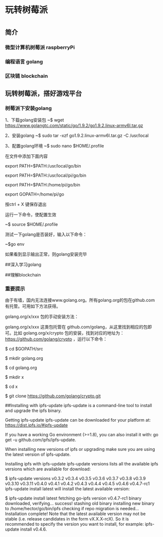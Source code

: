 # 玩转树莓派

#

## 简介

### 微型计算机树莓派 raspberryPi



### 编程语言 golang


### 区块链 blockchain


## 玩转树莓派，搭好游戏平台

### 树莓派下安装golang

1、下载golang安装包
   ~$ wget https://www.golangtc.com/static/go/1.9.2/go1.9.2.linux-armv6l.tar.gz

2、安装golang
   ~$ sudo tar -xzf go1.9.2.linux-armv6l.tar.gz -C /usr/local

3、配置golang环境
   ~$ sudo nano $HOME/.profile

   在文件中添加下面内容

   export PATH=$PATH:/usr/local/go/bin

   export PATH=$PATH:/usr/local/pi/go/bin

   export PATH=$PATH:/home/pi/go/bin

   export GOPATH=/home/pi/go

   按ctrl + X 键保存退出

   运行一下命令，使配置生效

   ~$ source $HOME/.profile

   测试一下golang是否装好，输入以下命令：
   
   ~$go env
   
   如果看到显示输出正常，则golang安装完毕

##深入学习golang


##理解blockchain

### 重要提示
由于有墙，国内无法连接www.golang.org。所有golang.org的包在github.com有托管。可用如下方法获得。

golang.org/x/xxx 包的手动安装方法：

golang.org/x/xxx 这类包托管在 github.com/golang，从这里找到相应的包即可。比如 golang.org/x/crypto 包的安装，找到对应的地址为： https://github.com/golang/crypto ，运行以下命令：

$ cd $GOPATH/src

$ mkdir golang.org

$ cd golang.org

$ mkdir x

$ cd x

$ git clone https://github.com/golang/crypto.git




##Installing with ipfs-update
ipfs-update is a command-line tool to install and upgrade the ipfs binary.

Getting ipfs-update
ipfs-update can be downloaded for your platform at: https://dist.ipfs.io/#ipfs-update

If you have a working Go environment (>=1.8), you can also install it with: go get -u github.com/ipfs/ipfs-update.

When installing new versions of ipfs or upgrading make sure you are using the latest version of ipfs-update.

Installing ipfs with ipfs-update
ipfs-update versions lists all the available ipfs versions which are available for download:

$ ipfs-update versions
v0.3.2
v0.3.4
v0.3.5
v0.3.6
v0.3.7
v0.3.8
v0.3.9
v0.3.10
v0.3.11
v0.4.0
v0.4.1
v0.4.2
v0.4.3
v0.4.4
v0.4.5
v0.4.6
v0.4.7-rc1
ipfs-update install latest will install the latest available version:

$ ipfs-update install latest
fetching go-ipfs version v0.4.7-rc1
binary downloaded, verifying...
success!
stashing old binary
installing new binary to /home/hector/go/bin/ipfs
checking if repo migration is needed...
Installation complete!
Note that the latest available version may not be stable (i.e. release candidates in the form vX.X.X-rcX). So it is recommended to specify the version you want to install, for example: ipfs-update install v0.4.6.















